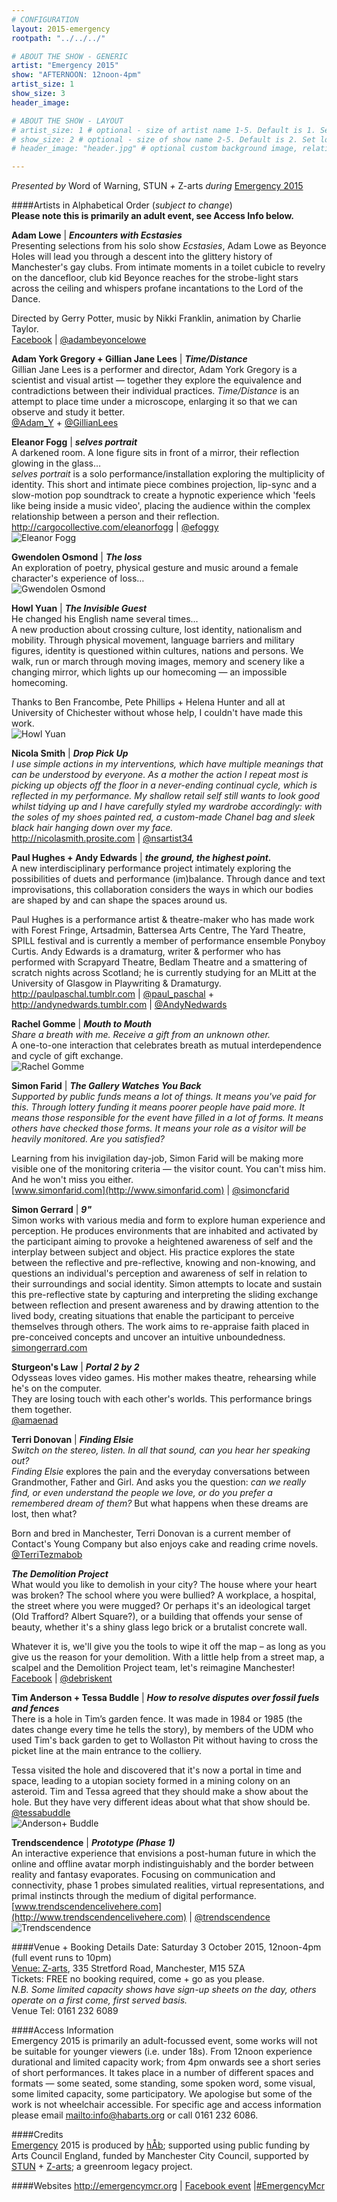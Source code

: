 ```yaml
---
# CONFIGURATION
layout: 2015-emergency
rootpath: "../../../"

# ABOUT THE SHOW - GENERIC
artist: "Emergency 2015"
show: "AFTERNOON: 12noon-4pm"
artist_size: 1
show_size: 3
header_image:

# ABOUT THE SHOW - LAYOUT
# artist_size: 1 # optional - size of artist name 1-5. Default is 1. Set longer names to lower values
# show_size: 2 # optional - size of show name 2-5. Default is 2. Set longer names to lower values
# header_image: "header.jpg" # optional custom background image, relative to current page

---
```

*Presented by* Word of Warning, STUN *+* Z-arts *during* [Emergency 2015](/current/2015-emergency)    
          
####Artists in Alphabetical Order (*subject to change*)      
**Please note this is primarily an adult event, see Access Info below.**        
           
**Adam Lowe** | ***Encounters with Ecstasies***        
Presenting selections from his solo show *Ecstasies*, Adam Lowe as Beyonce Holes will lead you through a descent into the glittery history of Manchester's gay clubs. From intimate moments in a toilet cubicle to revelry on the dancefloor, club kid Beyonce reaches for the strobe-light stars across the ceiling and whispers profane incantations to the Lord of the Dance.        
        
Directed by Gerry Potter, music by Nikki Franklin, animation by Charlie Taylor.        
[Facebook](http://www.facebook.com/adambeyoncelowe) | [@adambeyoncelowe](http://twitter.com/adambeyoncelowe)
         
**Adam York Gregory + Gillian Jane Lees** | ***Time/Distance***        
Gillian Jane Lees is a performer and director, Adam York Gregory is a scientist and visual artist — together they explore the equivalence and contradictions between their individual practices. *Time/Distance* is an attempt to place time under a microscope, enlarging it so that we can observe and study it better.        
[@Adam_Y](http://twitter.com/Adam_Y) + [@GillianLees](http://twitter.com/GillianLees)        
        
**Eleanor Fogg** | ***selves portrait***        
A darkened room. A lone figure sits in front of a mirror, their reflection glowing in the glass…        
*selves portrait* is a solo performance/installation exploring the multiplicity of identity. This short and intimate piece combines projection, lip-sync and a slow-motion pop soundtrack to create a hypnotic experience which 'feels like being inside a music video', placing the audience within the complex relationship between a person and their reflection.        
<http://cargocollective.com/eleanorfogg> | [@efoggy](http://twitter.com/efoggy)       
![Eleanor Fogg](EleanorFogg.jpg)         
         
**Gwendolen Osmond** | ***The loss***         
An exploration of poetry, physical gesture and music around a female character's experience of loss…        
![Gwendolen Osmond](GwendolenOsmond.jpg)        
        
**Howl Yuan** | ***The Invisible Guest***        
He changed his English name several times…          
A new production about crossing culture, lost identity, nationalism and mobility. Through physical movement, language barriers and military figures, identity is questioned within cultures, nations and persons. We walk, run or march through moving images, memory and scenery like a changing mirror, which lights up our homecoming — an impossible homecoming.         
        
Thanks to Ben Francombe, Pete Phillips + Helena Hunter and all at University of Chichester without whose help, I couldn't have made this work.         
![Howl Yuan](HowlYuan.jpg)      
         
**Nicola Smith** | ***Drop Pick Up***        
*I use simple actions in my interventions, which have multiple meanings that can be understood by everyone. As a mother the action I repeat most is picking up objects off the floor in a never-ending continual cycle, which is reflected in my performance. My shallow retail self still wants to look good whilst tidying up and I have carefully styled my wardrobe accordingly: with the soles of my shoes painted red, a custom-made Chanel bag and sleek black hair hanging down over my face.*        
<http://nicolasmith.prosite.com> | [@nsartist34](http://twitter.com/nsartist34)        
          
**Paul Hughes + Andy Edwards** | ***the ground, the highest point.***        
A new interdisciplinary performance project intimately exploring the possibilities of duets and performance (im)balance. Through dance and text improvisations, this collaboration considers the ways in which our bodies are shaped by and can shape the spaces around us.        
        
Paul Hughes is a performance artist & theatre-maker who has made work with Forest Fringe, Artsadmin, Battersea Arts Centre, The Yard Theatre, SPILL festival and is currently a member of performance ensemble Ponyboy Curtis. Andy Edwards is a dramaturg, writer & performer who has performed with Scrapyard Theatre, Bedlam Theatre and a smattering of scratch nights across Scotland; he is currently studying for an MLitt at the University of Glasgow in Playwriting & Dramaturgy.        
<http://paulpaschal.tumblr.com> | [@paul_paschal](http://twitter.com/paul_paschal) + <http://andynedwards.tumblr.com> | [@AndyNedwards](http://twitter.com/AndyNedwards)         
        
**Rachel Gomme** | ***Mouth to Mouth***        
*Share a breath with me. Receive a gift from an unknown other.*        
A one-to-one interaction that celebrates breath as mutual interdependence and cycle of gift exchange.        
![Rachel Gomme](RachelGomme.jpg)         
         
**Simon Farid** | ***The Gallery Watches You Back***        
*Supported by public funds means a lot of things. It means you've paid for this. Through lottery funding it means poorer people have paid more. It means those responsible for the event have filled in a lot of forms. It means others have checked those forms. It means your role as a visitor will be heavily monitored. Are you satisfied?*        
        
Learning from his invigilation day-job, Simon Farid will be making more visible one of the monitoring criteria — the visitor count. You can't miss him. And he won't miss you either.        
[www.simonfarid.com](http://www.simonfarid.com) | [@simoncfarid](http://twitter.com/simoncfarid)        
        
**Simon Gerrard** | ***9"***        
Simon works with various media and form to explore human experience and perception. He produces environments that are inhabited and activated by the participant aiming to provoke a heightened awareness of self and the interplay between subject and object. His practice explores the state between the reflective and pre-reflective, knowing and non-knowing, and questions an individual's perception and awareness of self in relation to their surroundings and social identity. Simon attempts to locate and sustain this pre-reflective state by capturing and interpreting the sliding exchange between reflection and present awareness and by drawing attention to the lived body, creating situations that enable the participant to perceive themselves through others. The work aims to re-appraise faith placed in pre-conceived concepts and uncover an intuitive unboundedness.        
[simongerrard.com](http://www.simongerrard.com)        
        
**Sturgeon's Law** | ***Portal 2 by 2***        
Odysseas loves video games. His mother makes theatre, rehearsing while he's on the computer.        
They are losing touch with each other's worlds. This performance brings them together.        
[@amaenad](http://twitter.com/amaenad)        
        
**Terri Donovan** | ***Finding Elsie***        
*Switch on the stereo, listen. In all that sound, can you hear her speaking out?*        
*Finding Elsie* explores the pain and the everyday conversations between Grandmother, Father and Girl. And asks you the question: *can we really find, or even understand the people we love, or do you prefer a remembered dream of them?* But what happens when these dreams are lost, then what?        
        
Born and bred in Manchester, Terri Donovan is a current member of Contact's Young Company but also enjoys cake and reading crime novels.        
[@TerriTezmabob](http://twitter.com/TerriTezmabob)        
        
***The Demolition Project***        
What would you like to demolish in your city? The house where your heart was broken?  The school where you were bullied? A workplace, a hospital, the street where you were mugged? Or perhaps it's an ideological target (Old Trafford? Albert Square?), or a building that offends your sense of beauty, whether it's a shiny glass lego brick or a brutalist concrete wall.        
        
Whatever it is, we'll give you the tools to wipe it off the map – as long as you give us the reason for your demolition. With a little help from a street map, a scalpel and the Demolition Project team, let's reimagine Manchester!        
[Facebook](http://www.facebook.com/thedestructionists) | [@debriskent](http://twitter.com/debriskent)        
         
**Tim Anderson + Tessa Buddle** | ***How to resolve disputes over fossil fuels and fences***        
There is a hole in Tim’s garden fence. It was made in 1984 or 1985 (the dates change every time he tells the story), by members of the UDM who used Tim's back garden to get to Wollaston Pit without having to cross the picket line at the main entrance to the colliery.        
        
Tessa visited the hole and discovered that it's now a portal in time and space, leading to a utopian society formed in a mining colony on an asteroid. Tim and Tessa agreed that they should make a show about the hole. But they have very different ideas about what that show should be.        
[@tessabuddle](http://twitter.com/tessabuddle)        
![Anderson+ Buddle](AndersonBuddle.jpg)        
        
**Trendscendence** | ***Prototype (Phase 1)***        
An interactive experience that envisions a post-human future in which the online and offline avatar morph indistinguishably and the border between reality and fantasy evaporates. Focusing on communication and connectivity, phase 1 probes simulated realities, virtual representations, and primal instincts through the medium of digital performance.        
[www.trendscendencelivehere.com](http://www.trendscendencelivehere.com) | [@trendscendence](http://twitter.com/trendscendence)        
![Trendscendence](Trendscendence.jpg)           
        
####Venue + Booking Details
Date: Saturday 3 October 2015, 12noon-4pm (full event runs to 10pm)    
[Venue: Z-arts](http://www.z-arts.org/about-us/getting-here), 335 Stretford Road, Manchester, M15 5ZA        
Tickets: FREE no booking required, come + go as you please.        
*N.B. Some limited capacity shows have sign-up sheets on the day, others operate on a first come, first served basis.*          
Venue Tel: 0161 232 6089             
          
####Access Information       
Emergency 2015 is primarily an adult-focussed event, some works will not be suitable for younger viewers (i.e. under 18s). From 12noon experience durational and limited capacity work; from 4pm onwards see a short series of short performances. It takes place in a number of different spaces and formats — some seated, some standing, some spoken word, some visual, some limited capacity, some participatory. We apologise but some of the work is not wheelchair accessible. For specific age and access information please email <mailto:info@habarts.org> or call 0161 232 6086.     
            
####Credits         
[Emergency](/hab/emergency) 2015 is produced by [hÅb](/hab); supported using public funding by Arts Council England, funded by Manchester City Council, supported by [STUN](http://stunlive.com) + [Z-arts](http://www.z-arts.org); a greenroom legacy project.        
        
####Websites
<http://emergencymcr.org> | [Facebook event](http://www.facebook.com/events/1479136439056940) |[#EmergencyMcr](http://twitter.com/hashtag/EmergencyMcr)
